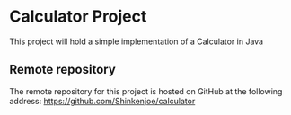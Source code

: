 # Calculator Project
This project will hold a simple implementation of a Calculator in Java
## Remote repository
The remote repository for this project is hosted on GitHub at the following address: https://github.com/Shinkenjoe/calculator
